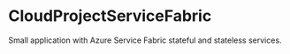 # CloudProjectServiceFabric

Small application with Azure Service Fabric stateful and stateless services.
